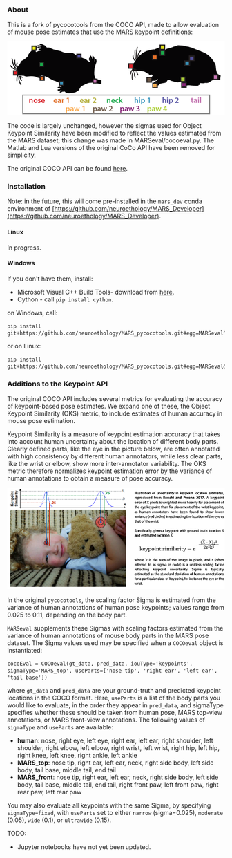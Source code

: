 ### About
This is a fork of pycocotools from the COCO API, made to allow evaluation of mouse pose estimates that use the MARS keypoint definitions:

![](docs/MARS_kpt_reference.png)

The code is largely unchanged, however the sigmas used for Object Keypoint Similarity have been modified to reflect the values estimated from the MARS dataset; this change was made in MARSeval/cocoeval.py. The Matlab and Lua versions of the original CoCo API have been removed for simplicity.

The original COCO API can be found [here](https://github.com/cocodataset/cocoapi).

### Installation
Note: in the future, this will come pre-installed in the `mars_dev` conda environment of [https://github.com/neuroethology/MARS_Developer](https://github.com/neuroethology/MARS_Developer).

#### Linux
In progress.

#### Windows
If you don't have them, install:
* Microsoft Visual C++ Build Tools- download from [here](https://visualstudio.microsoft.com/visual-cpp-build-tools/).
* Cython - call `pip install cython`.

on Windows, call:
```
pip install git+https://github.com/neuroethology/MARS_pycocotools.git#egg=MARSeval^&subdirectory=PythonAPI
```
or on Linux:
```
pip install git+https://github.com/neuroethology/MARS_pycocotools.git#egg=MARSeval&subdirectory=PythonAPI
```

### Additions to the Keypoint API

The original COCO API includes several metrics for evaluating the accuracy of keypoint-based pose estimates. We expand one of these, the Object Keypoint Similarity (OKS) metric, to include estimates of human accuracy in mouse pose estimation.

Keypoint Similarity is a measure of keypoint estimation accuracy that takes into account human uncertainty about the location of different body parts. Clearly defined parts, like the eye in the picture below, are often annotated with high consistency by different human annotators, while less clear parts, like the wrist or elbow, show more inter-annotator variability. The OKS metric therefore normalizes keypoint estimation error by the variance of human annotations to obtain a measure of pose accuracy.


![](docs/keypoint_similarity.png)

In the original `pycocotools`, the scaling factor Sigma is estimated from the variance of human annotations of human pose keypoints; values range from 0.025 to 0.11, depending on the body part.

`MARSeval` supplements these Sigmas with scaling factors estimated from the variance of human annotations of mouse body parts in the MARS pose dataset. The Sigma values used may be specified when a `COCOeval` object is instantiated:

```
cocoEval = COCOeval(gt_data, pred_data, iouType='keypoints', sigmaType='MARS_top', useParts=['nose tip', 'right ear', 'left ear', 'tail base'])
```
where `gt_data` and `pred_data` are your ground-truth and predicted keypoint locations in the COCO format. Here, `useParts` is a list of the body parts you would like to evaluate, in the order they appear in `pred_data`, and sigmaType specifies whether these should be taken from human pose, MARS top-view annotations, or MARS front-view annotations. The following values of `sigmaType` and `useParts` are available:

* **human**: nose, right eye, left eye, right ear, left ear, right shoulder, left shoulder, right elbow, left elbow, right wrist, left wrist, right hip, left hip, right knee, left knee, right ankle, left ankle
* **MARS_top**: nose tip, right ear, left ear, neck, right side body, left side body, tail base, middle tail, end tail
* **MARS_front**: nose tip, right ear, left ear, neck, right side body, left side body, tail base, middle tail, end tail, right front paw, left front paw, right rear paw, left rear paw

You may also evaluate all keypoints with the same Sigma, by specifying `sigmaType=fixed`, with `useParts` set to either `narrow` (sigma=0.025), `moderate` (0.05), `wide` (0.1), or `ultrawide` (0.15).            

TODO:
* Jupyter notebooks have not yet been updated.
